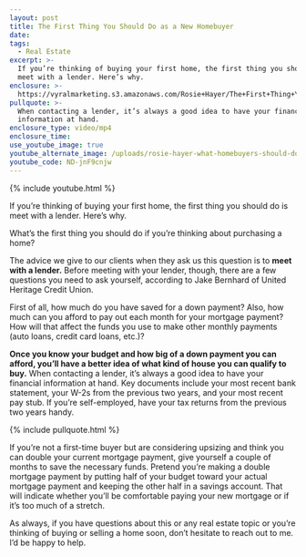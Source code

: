 ```yaml
---
layout: post
title: The First Thing You Should Do as a New Homebuyer
date:
tags:
  - Real Estate
excerpt: >-
  If you’re thinking of buying your first home, the first thing you should do is
  meet with a lender. Here’s why.
enclosure: >-
  https://vyralmarketing.s3.amazonaws.com/Rosie+Hayer/The+First+Thing+You+Should+Do+as+a+New+Homebuyer.mp4
pullquote: >-
  When contacting a lender, it’s always a good idea to have your financial
  information at hand.
enclosure_type: video/mp4
enclosure_time:
use_youtube_image: true
youtube_alternate_image: /uploads/rosie-hayer-what-homebuyers-should-do-first-youtube.jpg
youtube_code: ND-jnF9cnjw
---
```


{% include youtube.html %}

If you’re thinking of buying your first home, the first thing you should do is meet with a lender. Here’s why.

What’s the first thing you should do if you’re thinking about purchasing a home?

The advice we give to our clients when they ask us this question is to **meet with a lender.** Before meeting with your lender, though, there are a few questions you need to ask yourself, according to Jake Bernhard of United Heritage Credit Union.

First of all, how much do you have saved for a down payment? Also, how much can you afford to pay out each month for your mortgage payment? How will that affect the funds you use to make other monthly payments (auto loans, credit card loans, etc.)?

**Once you know your budget and how big of a down payment you can afford, you’ll have a better idea of what kind of house you can qualify to buy.** When contacting a lender, it’s always a good idea to have your financial information at hand. Key documents include your most recent bank statement, your W-2s from the previous two years, and your most recent pay stub. If you’re self-employed, have your tax returns from the previous two years handy.&nbsp;

{% include pullquote.html %}

If you’re not a first-time buyer but are considering upsizing and think you can double your current mortgage payment, give yourself a couple of months to save the necessary funds. Pretend you’re making a double mortgage payment by putting half of your budget toward your actual mortgage payment and keeping the other half in a savings account. That will indicate whether you’ll be comfortable paying your new mortgage or if it’s too much of a stretch.&nbsp;

As always, if you have questions about this or any real estate topic or you’re thinking of buying or selling a home soon, don’t hesitate to reach out to me. I’d be happy to help.